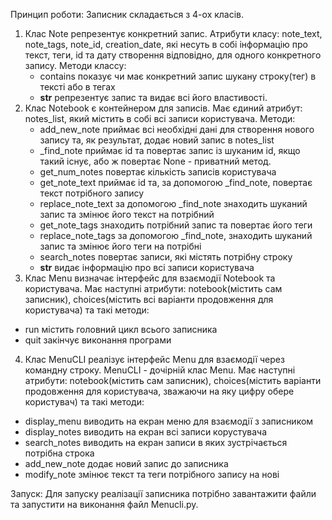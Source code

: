 Принцип роботи:
Записник складається з 4-ох класів.
1. Клас Note репрезентує конкретний запис. 
    Атрибути класу: note_text, note_tags, note_id, creation_date, які несуть в собі інформацію про текст, теги, id та дату створення відповідно, для одного      конкретного запису. 
    Методи классу: 
    - contains показує чи має конкретний запис шукану строку(тег) в тексті або в тегах
    - __str__  репрезентує запис та видає всі його властивості.
2. Клас Notebook є контейнером для записів. 
    Має єдиний атрибут: notes_list, який містить в собі всі записи користувача. 
    Методи:
      - add_new_note приймає всі необхідні дані для створення нового запису та, як результат, додає новий запис в notes_list
      - _find_note приймає id та повертає запис із шуканим id, якщо такий існує, або ж повертає None - приватний метод.
      - get_num_notes повертає кількість записів користувача
      - get_note_text приймає id та, за допомогою _find_note, повертає текст потрібного запису
      - replace_note_text за допомогою _find_note знаходить шуканий запис та змінює його текст на потрібний
      - get_note_tags знаходить потрібний запис та повертає його теги
      - replace_note_tags за допомогою _find_note, знаходить шуканий запис та змінює його теги на потрібні
      - search_notes повертає записи, які містять потрібну строку
      - __str__ видає інформацію про всі записи користувача
3. Клас Menu визначає інтерфейс для взаємодії Notebook та користувача. Має наступні атрибути: notebook(містить сам записник), choices(містить всі варіанти продовження для користувача) та такі методи: 
  - run містить головний цикл всього записника
  - quit закінчує виконання програми
4. Клас MenuCLI реалізує інтерфейс Menu для взаємодії через командну строку. MenuCLI - дочірній клас Menu. 
    Має наступні атрибути: notebook(містить сам записник), choices(містить варіанти продовження для користувача, зважаючи на яку цифру обере користувач) та такі  методи: 
  - display_menu виводить на екран меню для взаємодії з записником
  - display_notes виводить на екран всі записи корустувача
  - search_notes виводить на екран записи в яких зустрічається потрібна строка
  - add_new_note додає новий запис до записника 
  - modify_note змінює текст та теги потрібного запису на нові

Запуск:
  Для запуску реалізації записника потрібно завантажити файли та запустити на виконання файл Menucli.py. 
